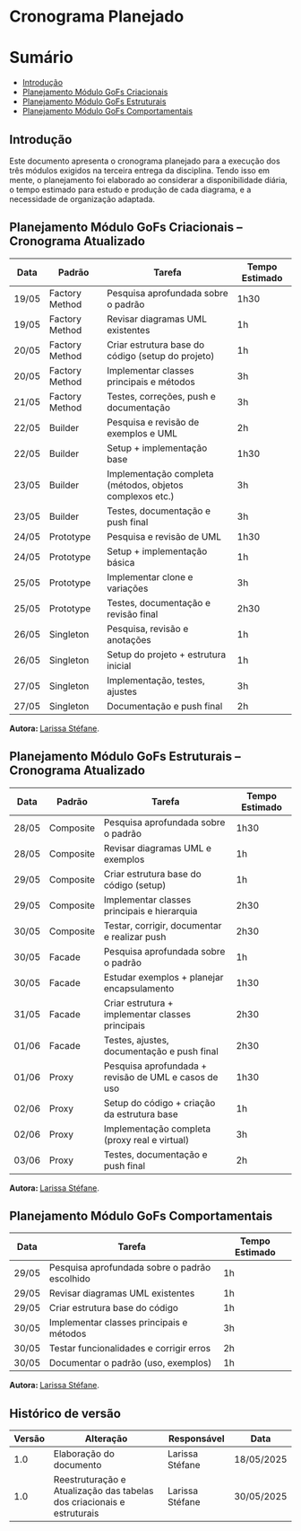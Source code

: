 # Cronograma Planejado

# Sumário
- [Introdução](#Introdução)
- [Planejamento Módulo GoFs Criacionais](#Planejamento-Módulo-MGoFs-Criacionais)
- [Planejamento Módulo GoFs Estruturais](#Planejamento-Módulo-GoFs-Estruturais)
- [Planejamento Módulo GoFs Comportamentais](#Planejamento-Módulo-Modelagem-GoFs-Comportamentais)

## Introdução

Este documento apresenta o cronograma planejado para a execução dos três módulos exigidos na terceira entrega da disciplina. Tendo isso em mente, o planejamento foi elaborado ao considerar a disponibilidade diária, o tempo estimado para estudo e produção de cada diagrama, e a necessidade de organização adaptada.


## Planejamento Módulo GoFs Criacionais – Cronograma Atualizado

| Data   | Padrão         | Tarefa                                                        | Tempo Estimado |
|--------|----------------|----------------------------------------------------------------|----------------|
| 19/05  | Factory Method | Pesquisa aprofundada sobre o padrão                           | 1h30           |
| 19/05  | Factory Method | Revisar diagramas UML existentes                              | 1h             |
| 20/05  | Factory Method | Criar estrutura base do código (setup do projeto)             | 1h             |
| 20/05  | Factory Method | Implementar classes principais e métodos                      | 3h             |
| 21/05  | Factory Method | Testes, correções, push e documentação                         | 3h             |
| 22/05  | Builder        | Pesquisa e revisão de exemplos e UML                          | 2h             |
| 22/05  | Builder        | Setup + implementação base                                    | 1h30           |
| 23/05  | Builder        | Implementação completa (métodos, objetos complexos etc.)      | 3h             |
| 23/05  | Builder        | Testes, documentação e push final                             | 3h             |
| 24/05  | Prototype      | Pesquisa e revisão de UML                                     | 1h30           |
| 24/05  | Prototype      | Setup + implementação básica                                  | 1h             |
| 25/05  | Prototype      | Implementar clone e variações                                 | 3h             |
| 25/05  | Prototype      | Testes, documentação e revisão final                          | 2h30           |
| 26/05  | Singleton      | Pesquisa, revisão e anotações                                 | 1h             |
| 26/05  | Singleton      | Setup do projeto + estrutura inicial                          | 1h             |
| 27/05  | Singleton      | Implementação, testes, ajustes                                | 3h             |
| 27/05  | Singleton      | Documentação e push final                                     | 2h             |



<b> Autora: </b> <a href="https://github.com/SkywalkerSupreme">Larissa Stéfane</a>.


## Planejamento Módulo GoFs Estruturais – Cronograma Atualizado

| Data   | Padrão    | Tarefa                                                        | Tempo Estimado |
|--------|-----------|----------------------------------------------------------------|----------------|
| 28/05  | Composite | Pesquisa aprofundada sobre o padrão                           | 1h30           |
| 28/05  | Composite | Revisar diagramas UML e exemplos                              | 1h             |
| 29/05  | Composite | Criar estrutura base do código (setup)                        | 1h             |
| 29/05  | Composite | Implementar classes principais e hierarquia                   | 2h30           |
| 30/05  | Composite | Testar, corrigir, documentar e realizar push                  | 2h30           |
| 30/05  | Facade    | Pesquisa aprofundada sobre o padrão                           | 1h             |
| 30/05  | Facade    | Estudar exemplos + planejar encapsulamento                    | 1h30           |
| 31/05  | Facade    | Criar estrutura + implementar classes principais              | 2h30           |
| 01/06  | Facade    | Testes, ajustes, documentação e push final                    | 2h30           |
| 01/06  | Proxy     | Pesquisa aprofundada + revisão de UML e casos de uso          | 1h30           |
| 02/06  | Proxy     | Setup do código + criação da estrutura base                   | 1h             |
| 02/06  | Proxy     | Implementação completa (proxy real e virtual)                 | 3h             |
| 03/06  | Proxy     | Testes, documentação e push final                             | 2h             |


<b> Autora: </b> <a href="https://github.com/SkywalkerSupreme">Larissa Stéfane</a>.

## Planejamento Módulo GoFs Comportamentais

| Data    | Tarefa                                                       | Tempo Estimado |
|---------|-------------------------------------------------------------|----------------|
| 29/05   | Pesquisa aprofundada sobre o padrão escolhido               | 1h             |
| 29/05   | Revisar diagramas UML existentes                             | 1h             |
| 29/05   | Criar estrutura base do código                               | 1h             |
| 30/05   | Implementar classes principais e métodos                    | 3h             |
| 30/05   | Testar funcionalidades e corrigir erros                     | 2h             |
| 30/05   | Documentar o padrão (uso, exemplos)                          | 1h             |


<b> Autora: </b> <a href="https://github.com/SkywalkerSupreme">Larissa Stéfane</a>.

## Histórico de versão

| Versão | Alteração | Responsável | Data |
| - | - | - | - |
| 1.0 | Elaboração do documento| Larissa Stéfane | 18/05/2025 |
| 1.0 | Reestruturação e Atualização das tabelas dos criacionais e estruturais | Larissa Stéfane | 30/05/2025 |
